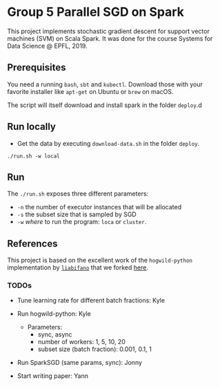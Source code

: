 # Group 5 Parallel SGD on Spark

This project implements stochastic gradient descent for support vector machines
(SVM) on Scala Spark. It was done for the course Systems for Data Science @
EPFL, 2019.

## Prerequisites

You need a running `bash`, `sbt` and `kubectl`.
Download those with your favorite installer like `apt-get` on Ubuntu or `brew`
on macOS.

The script will itself download and install spark in the folder `deploy`.d

## Run locally

- Get the data by executing `download-data.sh` in the folder `deploy`.

```
./run.sh -w local
```

## Run
The `./run.sh` exposes three different parameters:

- `-n` the number of executor instances that will be allocated
- `-s` the subset size that is sampled by SGD
- `-w` _where_ to run the program: `loca` or `cluster`.

## References

This project is based on the excellent work of the `hogwild-python`
implementation by [`liabifano`](https://github.com/liabifano/hogwild-python)
that we forked [here](https://github.com/kyleger/hogwild-python).

### TODOs

- Tune learning rate for different batch fractions: Kyle

- Run hogwild-python: Kyle
  - Parameters:
    - sync, async
    - number of workers: 1, 5, 10, 20
    - subset size (batch fraction): 0.001, 0.1, 1

- Run SparkSGD (same params, sync): Jonny

- Start writing paper: Yann
